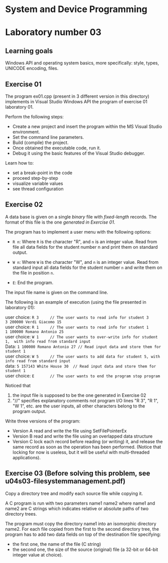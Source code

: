 ﻿# System and Device Programming
# Laboratory number 03



Learning goals
--------------

Windows API and operating system basics, more specifically:
style, types, UNICODE encoding, files.



Exercise 01
-----------

The program ex01.cpp (present in 3 different version in this directory)
implements in Visual Studio Windows API the program of exercise 01 laboratory 01.

Perform the following steps:
- Create a new project and insert the program within the MS Visual Studio environment.
- Set the command line parameters.
- Build (compile) the project.
- Once obtained the executable code, run it.
- Debug it using the basic features of the Visual Studio debugger.

Learn how to:
  - set a break-point in the code
  - proceed step-by-step
  - visualize variable values
  - see thread configuration



Exercise 02
-----------

A data base is given on a single *binary* file with *fixed-length* records.
The format of this file is the one *generated in Exercise 01*.

The program has to implement a user menu with the following options:

- `R n`: Where `R` is the character "R", and `n` is an integer value.
       Read from file all data fields for the student number n and print them on standard output.

- `W n`: Where `W` is the character "W", and `n` is an integer value.
       Read from standard input all data fields for the student number `n` and write them on the file in position `n`.
       
- `E`: End the program.

The input file name is given on the command line.

The following is an example of execution (using the file presented in laboratory 01):

user choice: `R 3     // The user wants to read info for student 3`  
`3 200000 Verdi Giacomo 15`  
user choice: `R 1     // The user wants to read info for student 1`  
`1 100000 Romano Antonio 25`  
user choice: `W 1     // The user wants to over-write info for student 1,  with info read from standard input`  
Data: `1 100000 Romano Antonio 27 // Read input data and store them for student 1`  
user choice: `W 5     // The user wants to add data for student 5, with info read from standard input`  
data: `5 157143 White House 30  // Read input data and store them for student 1`  
user choice: `E       // The user wants to end the program
stop program`

Noticed that
1) the input file is supposed to be the one generated in Exercise 02
2) "//" specifies explanatory comments not program I/O lines
   "R 3", "R 1", "W 1", etc. are the user inputs, all other characters
   belong to the program output.

Write three versions of the program:
- Version A
  read and write the file using SetFilePointerEx
- Version B
  read and write the file using an overlapped data structure 
- Version C
  lock each record before reading (or writing) it, and release the
  same record as soon as the operation has been performed.
  (Notice that locking for now is useless, but it will be useful with
  multi-threaded applications).



Exercise 03
(Before solving this problem, see u04s03-filesystemmanagement.pdf)
------------------------------------------------------------------

Copy a directory tree and modify each source file while copying it.
 
A C program is run with two parameters
name1 name2
where name1 and name2 are C strings which indicates relative
or absolute paths of two directory trees.

The program must copy the directory name1 into an isomorphic
directory name2.
For each file copied from the first to the second directory tree, the
program has to add two data fields on top of the destination file
specifying:
- the first one, the name of the file (C string) 
- the second one, the size of the source (original) file
  (a 32-bit or 64-bit integer value at choice).
